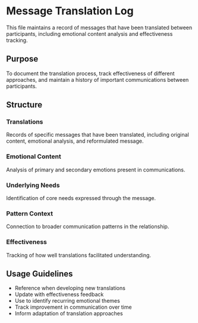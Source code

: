 # Message Translation Log

This file maintains a record of messages that have been translated between participants, including emotional content analysis and effectiveness tracking.

## Purpose
To document the translation process, track effectiveness of different approaches, and maintain a history of important communications between participants.

## Structure

### Translations
Records of specific messages that have been translated, including original content, emotional analysis, and reformulated message.

### Emotional Content
Analysis of primary and secondary emotions present in communications.

### Underlying Needs
Identification of core needs expressed through the message.

### Pattern Context
Connection to broader communication patterns in the relationship.

### Effectiveness
Tracking of how well translations facilitated understanding.

## Usage Guidelines

- Reference when developing new translations
- Update with effectiveness feedback
- Use to identify recurring emotional themes
- Track improvement in communication over time
- Inform adaptation of translation approaches
